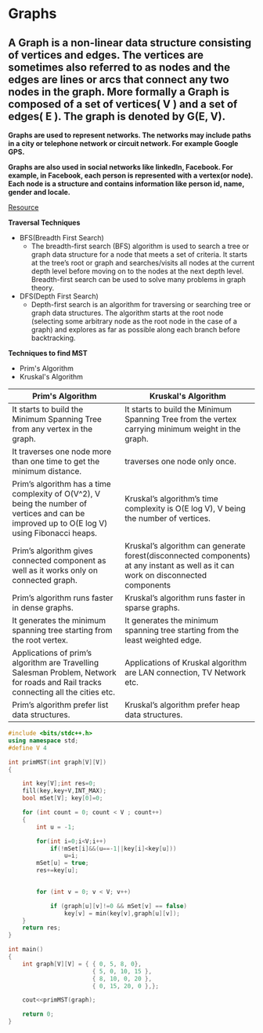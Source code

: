 # Graphs
## A Graph is a non-linear data structure consisting of vertices and edges. The vertices are sometimes also referred to as nodes and the edges are lines or arcs that connect any two nodes in the graph. More formally a Graph is composed of a set of vertices( V ) and a set of edges( E ). The graph is denoted by G(E, V).


**Graphs are used to represent networks. The networks may include paths in a city or telephone network or circuit network. For example Google GPS.**

**Graphs are also used in social networks like linkedIn, Facebook. For example, in Facebook, each person is represented with a vertex(or node). Each node is a structure     and contains information like person id, name, gender and locale.**

[Resource](https://www.geeksforgeeks.org/graph-data-structure-and-algorithms/)

**Traversal Techniques**
- BFS(Breadth First Search)
  - The breadth-first search (BFS) algorithm is used to search a tree or graph data structure for a node that meets a set of criteria. It starts at the tree’s root or       graph and searches/visits all nodes at the current depth level before moving on to the nodes at the next depth level. Breadth-first search can be used to solve many     problems in graph theory.
- DFS(Depth First Search)
  - Depth-first search is an algorithm for traversing or searching tree or graph data structures. The algorithm starts at the root node (selecting some arbitrary node as    the root node in the case of a graph) and explores as far as possible along each branch before backtracking. 


**Techniques to find MST**
- Prim's Algorithm
- Kruskal's Algorithm


| Prim's Algorithm | Kruskal's Algorithm |
|---------------------------------------- | ---------------------------------------- |
| It starts to build the Minimum Spanning Tree from any vertex in the graph. | It starts to build the Minimum Spanning Tree from the vertex carrying minimum weight in the graph. |
| It traverses one node more than one time to get the minimum distance. | traverses one node only once. |
| Prim’s algorithm has a time complexity of O(V^2), V being the number of vertices and can be improved up to O(E log V) using Fibonacci heaps. | Kruskal’s algorithm’s time complexity is O(E log V), V being the number of vertices. |
| Prim’s algorithm gives connected component as well as it works only on connected graph. | Kruskal’s algorithm can generate forest(disconnected components) at any instant as well as it can work on disconnected components |
| Prim’s algorithm runs faster in dense graphs. | Kruskal’s algorithm runs faster in sparse graphs. |
| It generates the minimum spanning tree starting from the root vertex. | It generates the minimum spanning tree starting from the least weighted edge.  |
| Applications of prim’s algorithm are Travelling Salesman Problem, Network for roads and Rail tracks connecting all the cities etc. | Applications of Kruskal algorithm are LAN connection, TV Network etc. |
| Prim’s algorithm prefer list data structures. | Kruskal’s algorithm prefer heap data structures. |


```C++
#include <bits/stdc++.h> 
using namespace std; 
#define V 4

int primMST(int graph[V][V]) 
{ 

	int key[V];int res=0; 
	fill(key,key+V,INT_MAX);
	bool mSet[V]; key[0]=0;

	for (int count = 0; count < V ; count++) 
	{ 
		int u = -1; 

		for(int i=0;i<V;i++)
		    if(!mSet[i]&&(u==-1||key[i]<key[u]))
		        u=i;
		mSet[u] = true; 
		res+=key[u];

		
		for (int v = 0; v < V; v++) 

			if (graph[u][v]!=0 && mSet[v] == false) 
				key[v] = min(key[v],graph[u][v]); 
	} 
    return res;
} 

int main() 
{ 
	int graph[V][V] = { { 0, 5, 8, 0}, 
						{ 5, 0, 10, 15 }, 
						{ 8, 10, 0, 20 }, 
						{ 0, 15, 20, 0 },}; 

	cout<<primMST(graph); 

	return 0; 
} 
```
